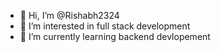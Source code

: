 - 👋 Hi, I’m @Rishabh2324
- 👀 I’m interested in full stack development
- 🌱 I’m currently learning backend devlopement

<!---
Rishabh2324/Rishabh2324 is a ✨ special ✨ repository because its `README.md` (this file) appears on your GitHub profile.
You can click the Preview link to take a look at your changes.
--->
